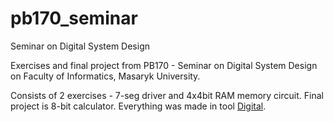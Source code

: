 # pb170_seminar
Seminar on Digital System Design


Exercises and final project from PB170 - Seminar on Digital System Design on Faculty of Informatics,  Masaryk University.

Consists of 2 exercises - 7-seg driver and 4x4bit RAM memory circuit. Final project is 8-bit calculator. Everything was made in tool [Digital](https://github.com/hneemann/Digital).
